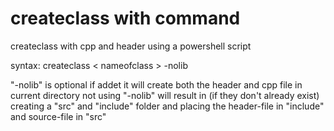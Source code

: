 # createclass with command
createclass with cpp and header using a powershell script

syntax: createclass < nameofclass > -nolib

"-nolib" is optional if addet it will create both the header and cpp file in current directory
not using "-nolib" will result in (if they don't already exist) creating a "src" and "include" folder and placing the header-file in "include" and source-file in "src"

